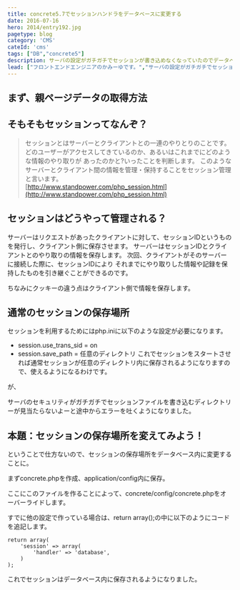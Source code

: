 ```yaml
---
title: concrete5.7でセッションハンドラをデータベースに変更する
date: 2016-07-16
hero: 2014/entry192.jpg
pagetype: blog
category: 'CMS'
cateId: 'cms'
tags: ["DB","concrete5"]
description: サーバの設定がガチガチでセッションが書き込めなくなっていたのでデータベースに書き込む方法に変更したので、そのやり方についてメモします。
lead: ["フロントエンドエンジニアのかみーゆです。","サーバの設定がガチガチでセッションが書き込めなくなっていたのでデータベースに書き込む方法に変更したので、そのやり方についてメモします。"]
---
```

## まず、親ページデータの取得方法
## そもそもセッションってなんぞ？
> セッションとはサーバーとクライアントとの一連のやりとりのことです。 どのユーザーがアクセスしてきているのか、あるいはこれまでにどのような情報のやり取りが あったのかと?いったことを判断します。 このようなサーバーとクライアント間の情報を管理・保持することをセッション管理と言います。<br>
> [http://www.standpower.com/php_session.html](http://www.standpower.com/php_session.html)

## セッションはどうやって管理される？
サーバーはリクエストがあったクライアントに対して、セッションIDというものを発行し、クライアント側に保存させます。 サーバーはセッションIDとクライアントとのやり取りの情報を保存します。 次回、クライアントがそのサーバーに接続した際に、セッションIDにより それまでにやり取りした情報や記録を保持したものを引き継ぐことができるのです。

ちなみにクッキーの違う点はクライアント側で情報を保存します。

## 通常のセッションの保存場所
セッションを利用するためにはphp.iniに以下のような設定が必要になります。

* session.use_trans_sid = on
* session.save_path = 任意のディレクトリ
これでセッションをスタートさせれば通常セッションが任意のディレクトリ内に保存されるようになりますので、使えるようになるわけです。


が、


サーバのセキュリティがガチガチでセッションファイルを書き込むディレクトリーが見当たらないよーと途中からエラーを吐くようになりました。
## 本題：セッションの保存場所を変えてみよう！
ということで仕方ないので、セッションの保存場所をデータベース内に変更することに。

まずconcrete.phpを作成、application/config内に保存。

ここにこのファイルを作ることによって、concrete/config/concrete.phpをオーバーライドします。

すでに他の設定で作っている場合は、return array();の中に以下のようにコードを追記します。

```
return array(
    'session' => array(
        'handler' => 'database',
    )
);
```

これでセッションはデータベース内に保存されるようになりました。
